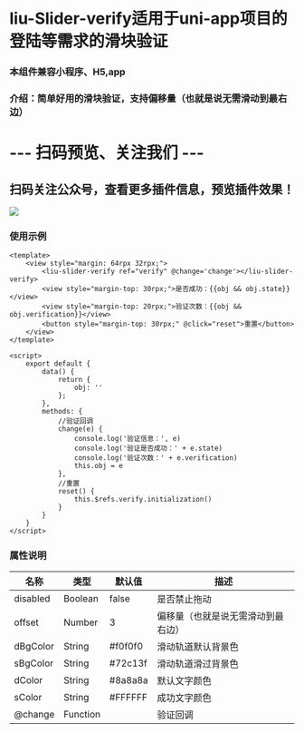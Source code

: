 # liu-Slider-verify适用于uni-app项目的登陆等需求的滑块验证
### 本组件兼容小程序、H5,app
### 介绍：简单好用的滑块验证，支持偏移量（也就是说无需滑动到最右边）
# --- 扫码预览、关注我们 ---

## 扫码关注公众号，查看更多插件信息，预览插件效果！ 

![](https://uni.ckapi.pro/uniapp/publicize.png)

### 使用示例
``` 
<template>
	<view style="margin: 64rpx 32rpx;">
		<liu-slider-verify ref="verify" @change='change'></liu-slider-verify>
		<view style="margin-top: 30rpx;">是否成功：{{obj && obj.state}}</view>
		<view style="margin-top: 20rpx;">验证次数：{{obj && obj.verification}}</view>
		<button style="margin-top: 30rpx;" @click="reset">重置</button>
	</view>
</template>

<script>
	export default {
		data() {
			return {
				obj: ''
			};
		},
		methods: {
			//验证回调
			change(e) {
				console.log('验证信息：', e)
				console.log('验证是否成功：' + e.state)
				console.log('验证次数：' + e.verification)
				this.obj = e
			},
			//重置
			reset() {
				this.$refs.verify.initialization()
			}
		}
	}
</script>
```

### 属性说明
| 名称                         | 类型            | 默认值                 | 描述             |
| ----------------------------|--------------- | ---------------------- | ---------------|
| disabled                    | Boolean        | false             		| 是否禁止拖动
| offset                      | Number         | 3             		    | 偏移量（也就是说无需滑动到最右边）
| dBgColor                    | String         | #f0f0f0                | 滑动轨道默认背景色
| sBgColor                    | String         | #72c13f                | 滑动轨道滑过背景色
| dColor                      | String         | #8a8a8a             	| 默认文字颜色
| sColor                      | String         | #FFFFFF             	| 成功文字颜色
| @change                     | Function       |              	        | 验证回调
